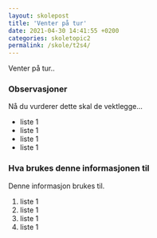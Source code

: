 ```yaml
---
layout: skolepost
title: 'Venter på tur'
date: 2021-04-30 14:41:55 +0200
categories: skoletopic2
permalink: /skole/t2s4/
---
```


Venter på tur..

### Observasjoner

Nå du vurderer dette skal de vektlegge...

- liste 1
- liste 1
- liste 1
- liste 1

### Hva brukes denne informasjonen til

Denne informasjon brukes til.

1. liste 1
2. liste 1
3. liste 1
4. liste 1
